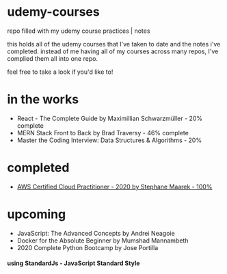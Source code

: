 # udemy-courses
repo filled with my udemy course practices | notes

this holds all of the udemy courses that I've taken to date and the notes i've completed. instead of me having all of my courses across many repos, I've complied them all into one repo. 

feel free to take a look if you'd like to!

# in the works
- React - The Complete Guide by Maximillian Schwarzmüller - 20% complete
- MERN Stack Front to Back by Brad Traversy - 46% complete
- Master the Coding Interview: Data Structures & Algorithms - 20%

# completed
- [AWS Certified Cloud Practitioner - 2020 by Stephane Maarek - 100%](https://udemy-certificate.s3.amazonaws.com/pdf/UC-3d246d5f-724f-4bcb-88cb-fb8bf4701e57.pdf) 

# upcoming 
- JavaScript: The Advanced Concepts by Andrei Neagoie
- Docker for the Absolute Beginner by Mumshad Mannambeth
- 2020 Complete Python Bootcamp by Jose Portilla

#### using StandardJs - JavaScript Standard Style
